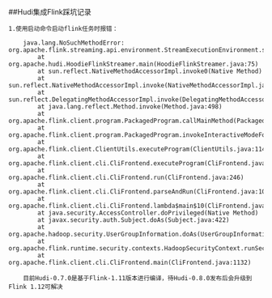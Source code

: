 ##Hudi集成Flink踩坑记录

    1.使用启动命令启动flink任务时报错：
        
        java.lang.NoSuchMethodError: org.apache.flink.streaming.api.environment.StreamExecutionEnvironment.setStateBackend(Lorg/apache/flink/runtime/state/AbstractStateBackend;)Lorg/apache/flink/streaming/api/environment/StreamExecutionEnvironment;
        	at org.apache.hudi.HoodieFlinkStreamer.main(HoodieFlinkStreamer.java:75)
        	at sun.reflect.NativeMethodAccessorImpl.invoke0(Native Method)
        	at sun.reflect.NativeMethodAccessorImpl.invoke(NativeMethodAccessorImpl.java:62)
        	at sun.reflect.DelegatingMethodAccessorImpl.invoke(DelegatingMethodAccessorImpl.java:43)
        	at java.lang.reflect.Method.invoke(Method.java:498)
        	at org.apache.flink.client.program.PackagedProgram.callMainMethod(PackagedProgram.java:349)
        	at org.apache.flink.client.program.PackagedProgram.invokeInteractiveModeForExecution(PackagedProgram.java:219)
        	at org.apache.flink.client.ClientUtils.executeProgram(ClientUtils.java:114)
        	at org.apache.flink.client.cli.CliFrontend.executeProgram(CliFrontend.java:812)
        	at org.apache.flink.client.cli.CliFrontend.run(CliFrontend.java:246)
        	at org.apache.flink.client.cli.CliFrontend.parseAndRun(CliFrontend.java:1054)
        	at org.apache.flink.client.cli.CliFrontend.lambda$main$10(CliFrontend.java:1132)
        	at java.security.AccessController.doPrivileged(Native Method)
        	at javax.security.auth.Subject.doAs(Subject.java:422)
        	at org.apache.hadoop.security.UserGroupInformation.doAs(UserGroupInformation.java:1692)
        	at org.apache.flink.runtime.security.contexts.HadoopSecurityContext.runSecured(HadoopSecurityContext.java:41)
        	at org.apache.flink.client.cli.CliFrontend.main(CliFrontend.java:1132)
        	
        目前Hudi-0.7.0是基于Flink-1.11版本进行编译，待Hudi-0.8.0发布后会升级到Flink 1.12可解决

        